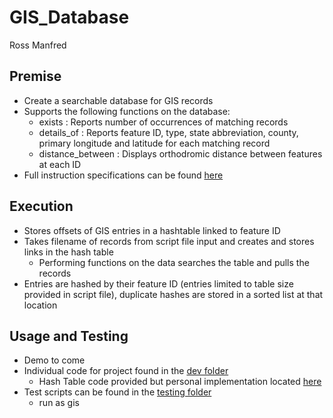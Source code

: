 # GIS_Database
Ross Manfred
## Premise
- Create a searchable database for GIS records
- Supports the following functions on the database:
  - exists  <feature> <state abbrev>: Reports number of occurrences of matching records
  - details_of  <feature> <state abbrev>: Reports feature ID, type, state abbreviation, county, primary longitude and latitude for each matching record
  - distance_between  <feature ID>  <featureID>: Displays orthodromic distance between features at each ID
- Full instruction specifications can be found [here](C_GIS.pdf)
## Execution
- Stores offsets of GIS entries in a hashtable linked to feature ID
- Takes filename of records from script file input and creates and stores links in the hash table
  - Performing functions on the data searches the table and pulls the records
- Entries are hashed by their feature ID (entries limited to table size provided in script file), duplicate hashes are stored in a sorted list at that location
## Usage and Testing
- Demo to come
- Individual code for project found in the [dev folder](main/dev)
  - Hash Table code provided but personal implementation located [here](main)
- Test scripts can be found in the [testing folder](main/testing)
  - run as gis <script filename> <output>
- Reference outputs labeled "reflog", can be compared to found output with included "compare"
  - "compare <file 1> <file 2>"
- "VA" and "NM" files contain contents used to build database
